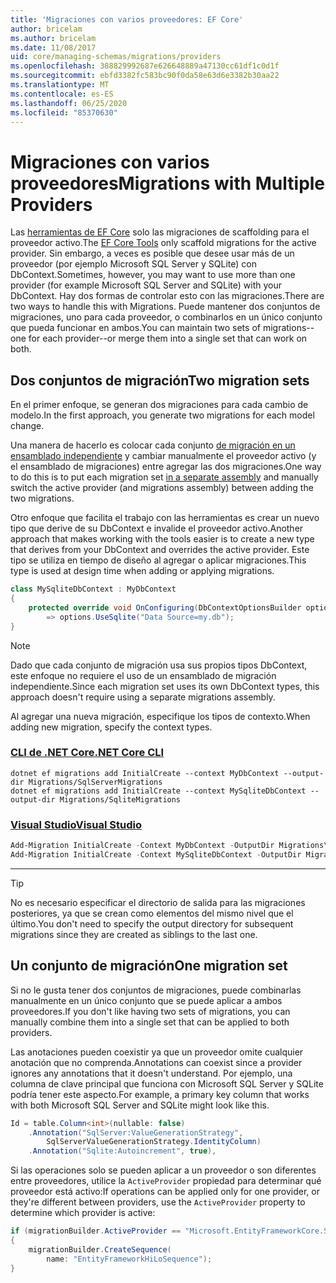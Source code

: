 ```yaml
---
title: 'Migraciones con varios proveedores: EF Core'
author: bricelam
ms.author: bricelam
ms.date: 11/08/2017
uid: core/managing-schemas/migrations/providers
ms.openlocfilehash: 388829992687e626648889a47130cc61df1c0d1f
ms.sourcegitcommit: ebfd3382fc583bc90f0da58e63d6e3382b30aa22
ms.translationtype: MT
ms.contentlocale: es-ES
ms.lasthandoff: 06/25/2020
ms.locfileid: "85370630"
---
```

# <a name="migrations-with-multiple-providers"></a><span data-ttu-id="c76ba-102">Migraciones con varios proveedores</span><span class="sxs-lookup"><span data-stu-id="c76ba-102">Migrations with Multiple Providers</span></span>

<span data-ttu-id="c76ba-103">Las [herramientas de EF Core][1] solo las migraciones de scaffolding para el proveedor activo.</span><span class="sxs-lookup"><span data-stu-id="c76ba-103">The [EF Core Tools][1] only scaffold migrations for the active provider.</span></span> <span data-ttu-id="c76ba-104">Sin embargo, a veces es posible que desee usar más de un proveedor (por ejemplo Microsoft SQL Server y SQLite) con DbContext.</span><span class="sxs-lookup"><span data-stu-id="c76ba-104">Sometimes, however, you may want to use more than one provider (for example Microsoft SQL Server and SQLite) with your DbContext.</span></span> <span data-ttu-id="c76ba-105">Hay dos formas de controlar esto con las migraciones.</span><span class="sxs-lookup"><span data-stu-id="c76ba-105">There are two ways to handle this with Migrations.</span></span> <span data-ttu-id="c76ba-106">Puede mantener dos conjuntos de migraciones, uno para cada proveedor, o combinarlos en un único conjunto que pueda funcionar en ambos.</span><span class="sxs-lookup"><span data-stu-id="c76ba-106">You can maintain two sets of migrations--one for each provider--or merge them into a single set that can work on both.</span></span>

## <a name="two-migration-sets"></a><span data-ttu-id="c76ba-107">Dos conjuntos de migración</span><span class="sxs-lookup"><span data-stu-id="c76ba-107">Two migration sets</span></span>

<span data-ttu-id="c76ba-108">En el primer enfoque, se generan dos migraciones para cada cambio de modelo.</span><span class="sxs-lookup"><span data-stu-id="c76ba-108">In the first approach, you generate two migrations for each model change.</span></span>

<span data-ttu-id="c76ba-109">Una manera de hacerlo es colocar cada conjunto [de migración en un ensamblado independiente][2] y cambiar manualmente el proveedor activo (y el ensamblado de migraciones) entre agregar las dos migraciones.</span><span class="sxs-lookup"><span data-stu-id="c76ba-109">One way to do this is to put each migration set [in a separate assembly][2] and manually switch the active provider (and migrations assembly) between adding the two migrations.</span></span>

<span data-ttu-id="c76ba-110">Otro enfoque que facilita el trabajo con las herramientas es crear un nuevo tipo que derive de su DbContext e invalide el proveedor activo.</span><span class="sxs-lookup"><span data-stu-id="c76ba-110">Another approach that makes working with the tools easier is to create a new type that derives from your DbContext and overrides the active provider.</span></span> <span data-ttu-id="c76ba-111">Este tipo se utiliza en tiempo de diseño al agregar o aplicar migraciones.</span><span class="sxs-lookup"><span data-stu-id="c76ba-111">This type is used at design time when adding or applying migrations.</span></span>

``` csharp
class MySqliteDbContext : MyDbContext
{
    protected override void OnConfiguring(DbContextOptionsBuilder options)
        => options.UseSqlite("Data Source=my.db");
}
```

> [!NOTE]
> <span data-ttu-id="c76ba-112">Dado que cada conjunto de migración usa sus propios tipos DbContext, este enfoque no requiere el uso de un ensamblado de migración independiente.</span><span class="sxs-lookup"><span data-stu-id="c76ba-112">Since each migration set uses its own DbContext types, this approach doesn't require using a separate migrations assembly.</span></span>

<span data-ttu-id="c76ba-113">Al agregar una nueva migración, especifique los tipos de contexto.</span><span class="sxs-lookup"><span data-stu-id="c76ba-113">When adding new migration, specify the context types.</span></span>

### <a name="net-core-cli"></a>[<span data-ttu-id="c76ba-114">CLI de .NET Core</span><span class="sxs-lookup"><span data-stu-id="c76ba-114">.NET Core CLI</span></span>](#tab/dotnet-core-cli)

```dotnetcli
dotnet ef migrations add InitialCreate --context MyDbContext --output-dir Migrations/SqlServerMigrations
dotnet ef migrations add InitialCreate --context MySqliteDbContext --output-dir Migrations/SqliteMigrations
```

### <a name="visual-studio"></a>[<span data-ttu-id="c76ba-115">Visual Studio</span><span class="sxs-lookup"><span data-stu-id="c76ba-115">Visual Studio</span></span>](#tab/vs)

``` powershell
Add-Migration InitialCreate -Context MyDbContext -OutputDir Migrations\SqlServerMigrations
Add-Migration InitialCreate -Context MySqliteDbContext -OutputDir Migrations\SqliteMigrations
```

***

> [!TIP]
> <span data-ttu-id="c76ba-116">No es necesario especificar el directorio de salida para las migraciones posteriores, ya que se crean como elementos del mismo nivel que el último.</span><span class="sxs-lookup"><span data-stu-id="c76ba-116">You don't need to specify the output directory for subsequent migrations since they are created as siblings to the last one.</span></span>

## <a name="one-migration-set"></a><span data-ttu-id="c76ba-117">Un conjunto de migración</span><span class="sxs-lookup"><span data-stu-id="c76ba-117">One migration set</span></span>

<span data-ttu-id="c76ba-118">Si no le gusta tener dos conjuntos de migraciones, puede combinarlas manualmente en un único conjunto que se puede aplicar a ambos proveedores.</span><span class="sxs-lookup"><span data-stu-id="c76ba-118">If you don't like having two sets of migrations, you can manually combine them into a single set that can be applied to both providers.</span></span>

<span data-ttu-id="c76ba-119">Las anotaciones pueden coexistir ya que un proveedor omite cualquier anotación que no comprenda.</span><span class="sxs-lookup"><span data-stu-id="c76ba-119">Annotations can coexist since a provider ignores any annotations that it doesn't understand.</span></span> <span data-ttu-id="c76ba-120">Por ejemplo, una columna de clave principal que funciona con Microsoft SQL Server y SQLite podría tener este aspecto.</span><span class="sxs-lookup"><span data-stu-id="c76ba-120">For example, a primary key column that works with both Microsoft SQL Server and SQLite might look like this.</span></span>

``` csharp
Id = table.Column<int>(nullable: false)
    .Annotation("SqlServer:ValueGenerationStrategy",
        SqlServerValueGenerationStrategy.IdentityColumn)
    .Annotation("Sqlite:Autoincrement", true),
```

<span data-ttu-id="c76ba-121">Si las operaciones solo se pueden aplicar a un proveedor o son diferentes entre proveedores, utilice la `ActiveProvider` propiedad para determinar qué proveedor está activo:</span><span class="sxs-lookup"><span data-stu-id="c76ba-121">If operations can be applied only for one provider, or they're different between providers, use the `ActiveProvider` property to determine which provider is active:</span></span>

``` csharp
if (migrationBuilder.ActiveProvider == "Microsoft.EntityFrameworkCore.SqlServer")
{
    migrationBuilder.CreateSequence(
        name: "EntityFrameworkHiLoSequence");
}
```

  [1]: ../../miscellaneous/cli/index.md
  [2]: projects.md

